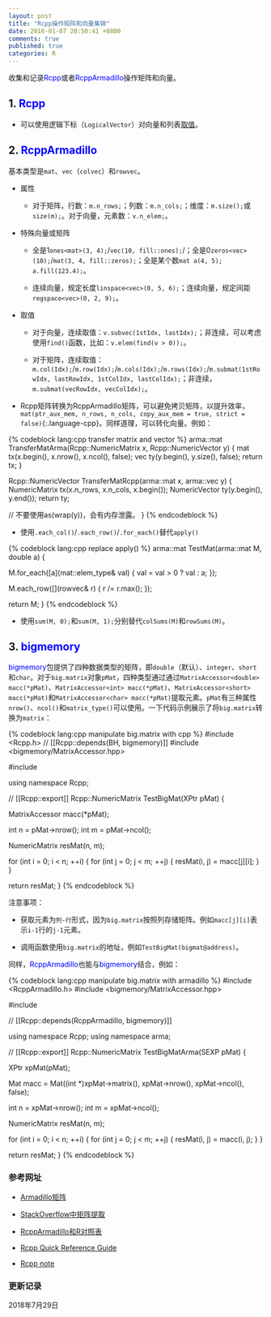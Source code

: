 ```yaml
---
layout: post
title: "Rcpp操作矩阵和向量集锦"
date: 2016-01-07 20:50:41 +0800
comments: true
published: true
categories: R
---
```


收集和记录<span style="color: blue">Rcpp</span>或者<span style="color: blue">RcppArmadillo</span>操作矩阵和向量。


## 1. <span style="color: blue">Rcpp</span> ##

* 可以使用逻辑下标（`LogicalVector`）对向量和列表[取值](http://gallery.rcpp.org/articles/subsetting/)。

<!--more-->

## 2. <span style="color: blue">RcppArmadillo</span> ##

基本类型是`mat`、`vec`（`colvec`）和`rowvec`。

* 属性
  
    * 对于矩阵，行数：`m.n_rows;`；列数：`m.n_cols;`；维度：`m.size();`或`size(m);`。对于向量，元素数：`v.n_elem;`。

* 特殊向量或矩阵

   * 全是1`ones<mat>(3, 4);`/`vec(10, fill::ones);`/；全是0`zeros<vec>(10);`/`mat(3, 4, fill::zeros);`；全是某个数`mat a(4, 5); a.fill(123.4);`。
   
   * 连续向量，规定长度`linspace<vec>(0, 5, 6);`；连续向量，规定间距`regspace<vec>(0, 2, 9);`。

* 取值

   * 对于向量，连续取值：`v.subvec(1stIdx, lastIdx);`；非连续，可以考虑使用`find()`函数，比如：`v.elem(find(v > 0));`。
   
   * 对于矩阵，连续取值：`m.col(Idx);`/`m.row(Idx);`/`m.cols(Idx);`/`m.rows(Idx);`/`m.submat(1stRowIdx, lastRowIdx, 1stColIdx, lastColIdx);`；非连续，`m.submat(vecRowIdx, vecColIdx);`。

* Rcpp矩阵转换为RcppArmadillo矩阵，可以避免拷贝矩阵，以提升效率，`mat(ptr_aux_mem, n_rows, n_cols, copy_aux_mem = true, strict = false)`{:.language-cpp}。同样道理，可以转化向量。例如：

{% codeblock lang:cpp transfer matrix and vector %}
arma::mat TransferMatArma(Rcpp::NumericMatrix x, Rcpp::NumericVector y) {
    mat tx(x.begin(), x.nrow(), x.ncol(), false);
    vec ty(y.begin(), y.size(), false);
    return tx;
}

Rcpp::NumericVector TransferMatRcpp(arma::mat x, arma::vec y) {
    NumericMatrix tx(x.n_rows, x.n_cols, x.begin());
    NumericVector ty(y.begin(), y.end());
    return ty;
    
// 不要使用as<IntegerVector>(wrap(y))，会有内存泄露。
}
{% endcodeblock %}

* 使用`.each_col()`/`.each_row()`/`.for_each()`替代`apply()`

{% codeblock lang:cpp replace apply() %}
arma::mat TestMat(arma::mat M, double a) {

  M.for_each([a](mat::elem_type& val) {
      val = val > 0 ? val : a;
    });

  M.each_row([](rowvec& r) {
      r /= r.max();
    });

  return M;
}
{% endcodeblock %}

* 使用`sum(M, 0);`和`sum(M, 1);`分别替代`colSums(M)`和`rowSums(M)`。



## 3. <span style="color: blue">bigmemory</span> ##

<span style="color: blue">bigmemory</span>包提供了四种数据类型的矩阵，即`double`（默认）、`integer`、`short`和`char`。对于`big.matrix`对象`pMat`，四种类型通过通过`MatrixAccessor<double> macc(*pMat)`、`MatrixAccessor<int> macc(*pMat)`、`MatrixAccessor<short> macc(*pMat)`和`MatrixAccessor<char> macc(*pMat)`提取元素。`pMat`有三种属性`nrow()`、`ncol()`和`matrix_type()`可以使用。一下代码示例展示了将`big.matrix`转换为`matrix`：


{% codeblock lang:cpp manipulate big.matrix with cpp %}
#include <Rcpp.h>
// [[Rcpp::depends(BH, bigmemory)]]
#include <bigmemory/MatrixAccessor.hpp>

#include <numeric>

using namespace Rcpp;


// [[Rcpp::export]]
Rcpp::NumericMatrix TestBigMat(XPtr<BigMatrix> pMat) {

  MatrixAccessor<int> macc(*pMat);

  int n = pMat->nrow();
  int m = pMat->ncol();

  NumericMatrix resMat(n, m);

  for (int i = 0; i < n; ++i) {
    for (int j = 0; j < m; ++j) {
      resMat(i, j) = macc[j][i];
    }
  }

  return resMat;
}
{% endcodeblock %}

注意事项：

* 获取元素为`列-行`形式，因为`big.matrix`按照列存储矩阵。例如`macc[j][i]`表示`i-1`行的`j-1`元素。

* 调用函数使用`big.matrix`的地址，例如`TestBigMat(bigmat@address)`。

同样，<span style="color: blue">RcppArmadillo</span>也能与<span style="color: blue">bigmemory</span>结合，例如：

{% codeblock lang:cpp manipulate big.matrix with armadillo %}
#include <RcppArmadillo.h>
#include <bigmemory/MatrixAccessor.hpp>

#include <numeric>

// [[Rcpp::depends(RcppArmadillo, bigmemory)]]

using namespace Rcpp;
using namespace arma;

// [[Rcpp::export]]
Rcpp::NumericMatrix TestBigMatArma(SEXP pMat) {

  XPtr<BigMatrix> xpMat(pMat);

  Mat<int> macc = Mat<int>((int *)xpMat->matrix(), xpMat->nrow(), xpMat->ncol(), false);

  int n = xpMat->nrow();
  int m = xpMat->ncol();

  NumericMatrix resMat(n, m);

  for (int i = 0; i < n; ++i) {
    for (int j = 0; j < m; ++j) {
      resMat(i, j) = macc(i, j);
    }
  }

  return resMat;
}
{% endcodeblock %}


### <a id="Ref">参考网址</a> ###

* [Armadillo矩阵](http://arma.sourceforge.net/docs.html#adv_constructors_mat)

* [StackOverflow中矩阵提取](https://stackoverflow.com/questions/13038256/subset-of-a-rcpp-matrix-that-matches-a-logical-statement)

* [RcppArmadillo和R对照表](https://github.com/petewerner/misc/wiki/RcppArmadillo-cheatsheet)

* [Rcpp Quick Reference Guide](https://cran.r-project.org/web/packages/Rcpp/vignettes/Rcpp-quickref.pdf) 

* [Rcpp note](http://statr.me/rcpp-note/) 



### 更新记录 ###

2018年7月29日





